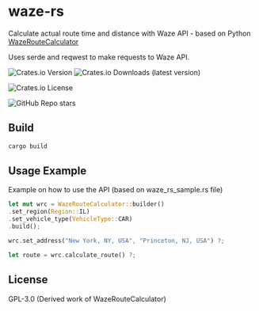 # waze-rs
Calculate actual route time and distance with Waze API - based on Python [WazeRouteCalculator](https://github.com/kovacsbalu/WazeRouteCalculator)

Uses serde and reqwest to make requests to Waze API.

![Crates.io Version](https://img.shields.io/crates/v/waze-rs)
![Crates.io Downloads (latest version)](https://img.shields.io/crates/dv/waze-rs)

![Crates.io License](https://img.shields.io/crates/l/waze-rs)

![GitHub Repo stars](https://img.shields.io/github/stars/baget/waze-rs)

## Build
```bash
cargo build
```

## Usage Example

Example on how to use the API (based on waze_rs_sample.rs file)

```rust
let mut wrc = WazeRouteCalculator::builder()
.set_region(Region::IL)
.set_vehicle_type(VehicleType::CAR)
.build();

wrc.set_address("New York, NY, USA", "Princeton, NJ, USA") ?;

let route = wrc.calculate_route() ?;
```

## License
GPL-3.0 (Derived work of WazeRouteCalculator)
